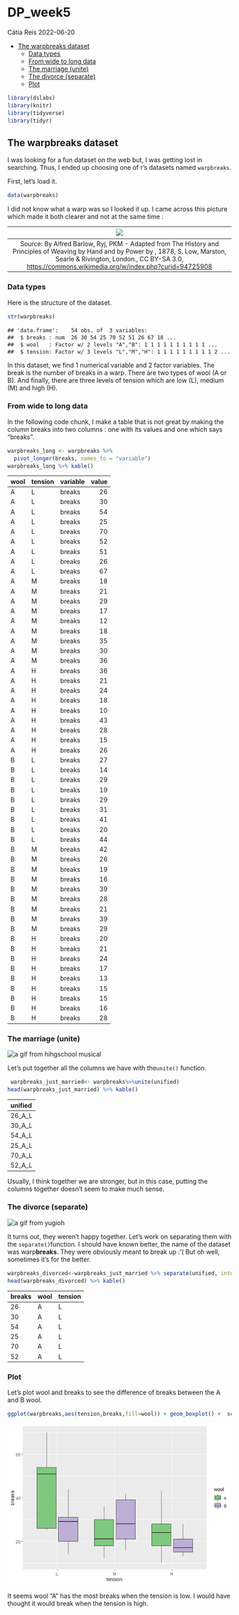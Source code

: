 DP_week5
================
Cátia Reis
2022-06-20

-   [The warpbreaks dataset](#the-warpbreaks-dataset)
    -   [Data types](#data-types)
    -   [From wide to long data](#from-wide-to-long-data)
    -   [The marriage (unite)](#the-marriage-unite)
    -   [The divorce (separate)](#the-divorce-separate)
    -   [Plot](#plot)

``` r
library(dslabs)
library(knitr)
library(tidyverse)
library(tidyr)
```

## The warpbreaks dataset

I was looking for a fun dataset on the web but, I was getting lost in
searching. Thus, I ended up choosing one of r’s datasets named
`warpbreaks`.

First, let’s load it.

``` r
data(warpbreaks)
```

I did not know what a warp was so I looked it up. I came across this
picture which made it both clearer and not at the same time :

|                                                                                  ![](https://upload.wikimedia.org/wikipedia/commons/5/5e/Warp_and_weft_2.jpg)                                                                                  |
|:----------------------------------------------------------------------------------------------------------------------------------------------------------------------------------------------------------------------------------------------:|
| Source: By Alfred Barlow, Ryj, PKM - Adapted from The History and Principles of Weaving by Hand and by Power by , 1878, S. Low, Marston, Searle & Rivington, London., CC BY-SA 3.0, <https://commons.wikimedia.org/w/index.php?curid=94725908> |

### Data types

Here is the structure of the dataset.

``` r
str(warpbreaks)
```

    ## 'data.frame':    54 obs. of  3 variables:
    ##  $ breaks : num  26 30 54 25 70 52 51 26 67 18 ...
    ##  $ wool   : Factor w/ 2 levels "A","B": 1 1 1 1 1 1 1 1 1 1 ...
    ##  $ tension: Factor w/ 3 levels "L","M","H": 1 1 1 1 1 1 1 1 1 2 ...

In this dataset, we find 1 numerical variable and 2 factor variables.
The break is the number of breaks in a warp. There are two types of wool
(A or B). And finally, there are three levels of tension which are low
(L), medium (M) and high (H).

### From wide to long data

In the following code chunk, I make a table that is not great by making
the column breaks into two columns : one with its values and one which
says “breaks”.

``` r
warpbreaks_long <- warpbreaks %>% 
  pivot_longer(breaks, names_to = "variable")
warpbreaks_long %>% kable()
```

| wool | tension | variable | value |
|:-----|:--------|:---------|------:|
| A    | L       | breaks   |    26 |
| A    | L       | breaks   |    30 |
| A    | L       | breaks   |    54 |
| A    | L       | breaks   |    25 |
| A    | L       | breaks   |    70 |
| A    | L       | breaks   |    52 |
| A    | L       | breaks   |    51 |
| A    | L       | breaks   |    26 |
| A    | L       | breaks   |    67 |
| A    | M       | breaks   |    18 |
| A    | M       | breaks   |    21 |
| A    | M       | breaks   |    29 |
| A    | M       | breaks   |    17 |
| A    | M       | breaks   |    12 |
| A    | M       | breaks   |    18 |
| A    | M       | breaks   |    35 |
| A    | M       | breaks   |    30 |
| A    | M       | breaks   |    36 |
| A    | H       | breaks   |    36 |
| A    | H       | breaks   |    21 |
| A    | H       | breaks   |    24 |
| A    | H       | breaks   |    18 |
| A    | H       | breaks   |    10 |
| A    | H       | breaks   |    43 |
| A    | H       | breaks   |    28 |
| A    | H       | breaks   |    15 |
| A    | H       | breaks   |    26 |
| B    | L       | breaks   |    27 |
| B    | L       | breaks   |    14 |
| B    | L       | breaks   |    29 |
| B    | L       | breaks   |    19 |
| B    | L       | breaks   |    29 |
| B    | L       | breaks   |    31 |
| B    | L       | breaks   |    41 |
| B    | L       | breaks   |    20 |
| B    | L       | breaks   |    44 |
| B    | M       | breaks   |    42 |
| B    | M       | breaks   |    26 |
| B    | M       | breaks   |    19 |
| B    | M       | breaks   |    16 |
| B    | M       | breaks   |    39 |
| B    | M       | breaks   |    28 |
| B    | M       | breaks   |    21 |
| B    | M       | breaks   |    39 |
| B    | M       | breaks   |    29 |
| B    | H       | breaks   |    20 |
| B    | H       | breaks   |    21 |
| B    | H       | breaks   |    24 |
| B    | H       | breaks   |    17 |
| B    | H       | breaks   |    13 |
| B    | H       | breaks   |    15 |
| B    | H       | breaks   |    15 |
| B    | H       | breaks   |    16 |
| B    | H       | breaks   |    28 |

### The marriage (unite)

![a gif from hihgschool
musical](https://c.tenor.com/edQRSE78T_YAAAAC/hsm-high-school-musical.gif)

Let’s put together all the columns we have with the`unite()` function.

``` r
 warpbreaks_just_married<- warpbreaks%>%unite(unified)
head(warpbreaks_just_married) %>% kable()
```

| unified |
|:--------|
| 26_A\_L |
| 30_A\_L |
| 54_A\_L |
| 25_A\_L |
| 70_A\_L |
| 52_A\_L |

Usually, I think together we are stronger, but in this case, putting the
columns together doesn’t seem to make much sense.

### The divorce (separate)

![a gif from
yugioh](https://c.tenor.com/UwHyv90lYwcAAAAd/yugioh-divorce.gif)

It turns out, they weren’t happy together. Let’s work on separating them
with the `separate()`function. I should have known better, the name of
the dataset was warp**breaks**. They were obviously meant to break up
:’( But oh well, sometimes it’s for the better.

``` r
warpbreaks_divorced<-warpbreaks_just_married %>% separate(unified, into=c("breaks","wool", "tension"), sep="_")
head(warpbreaks_divorced) %>% kable()
```

| breaks | wool | tension |
|:-------|:-----|:--------|
| 26     | A    | L       |
| 30     | A    | L       |
| 54     | A    | L       |
| 25     | A    | L       |
| 70     | A    | L       |
| 52     | A    | L       |

### Plot

Let’s plot wool and breaks to see the difference of breaks between the A
and B wool.

``` r
ggplot(warpbreaks,aes(tension,breaks,fill=wool)) + geom_boxplot() +  scale_fill_brewer(palette="Accent")
```

![](DP_week5_files/figure-gfm/unnamed-chunk-7-1.png)<!-- -->

It seems wool “A” has the most breaks when the tension is low. I would
have thought it would break when the tension is high.
